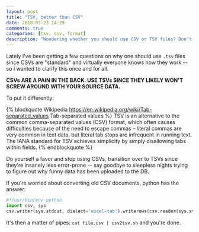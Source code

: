 ```yaml
---
layout: post
title: "TSV, better than CSV"
date: 2018-03-23 14:29
comments: true
categories: [tsv. csv, format]
description: "Wondering whether you should use CSV or TSV files? Don't bother, TSV is the answer."
---
```


Lately I've been getting a few questions on why one should use `.tsv` files
since CSVs are "standard" and virtually everyone knows how they work -- so I wanted
to clarify this once and for all.

<!-- more -->

**CSVs ARE A PAIN IN THE BACK. USE TSVs SINCE THEY LIKELY WON'T SCREW AROUND WITH
YOUR SOURCE DATA.**

To put it differently:

{% blockquote Wikipedia https://en.wikipedia.org/wiki/Tab-separated_values Tab-separated values %}
TSV is an alternative to the common comma-separated values (CSV) format, which often causes difficulties because of the need to escape commas – literal commas are very common in text data, but literal tab stops are infrequent in running text. The IANA standard for TSV achieves simplicity by simply disallowing tabs within fields.
{% endblockquote %}

Do yourself a favor and stop using CSVs, transition over to
TSVs since they're insanely less error-prone -- say goodbye to sleepless nights
trying to figure out why funny data has been uploaded to the DB.

If you're worried about converting old CSV documents, python has the answer:

``` python csv2tsv.sh
#!/usr/bin/env python
import csv, sys
csv.writer(sys.stdout, dialect='excel-tab').writerows(csv.reader(sys.stdin))
```

It's then a matter of pipes: `cat file.csv | csv2tsv.sh` and you're done.
